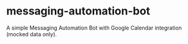 # messaging-automation-bot
A simple Messaging Automation Bot with Google Calendar integration (mocked data only).
